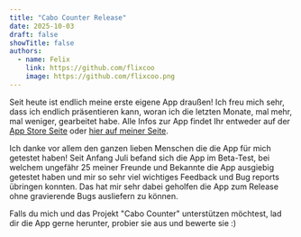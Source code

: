 ```yaml
---
title: "Cabo Counter Release"
date: 2025-10-03
draft: false
showTitle: false
authors:
  - name: Felix
    link: https://github.com/flixcoo
    image: https://github.com/flixcoo.png
---
```


Seit heute ist endlich meine erste eigene App draußen! Ich freu mich sehr, dass ich endlich präsentieren kann, woran ich
die letzten Monate, mal mehr, mal weniger, gearbeitet habe. Alle Infos zur App findet Ihr entweder auf
der [App Store Seite](https://apps.apple.com) oder [hier auf meiner Seite](/projects/cabo-counter).

Ich danke vor allem den ganzen lieben Menschen die die App für mich getestet haben! Seit Anfang Juli befand sich die App
im Beta-Test, bei welchem ungefähr 25 meiner Freunde und Bekannte die App ausgiebig getestet haben und mir so sehr viel
wichtiges Feedback und Bug reports übringen konnten. Das hat mir sehr dabei geholfen die App zum Release ohne
gravierende Bugs ausliefern zu können.

Falls du mich und das Projekt "Cabo Counter" unterstützen möchtest, lad dir die App gerne herunter, probier sie aus und
bewerte sie :)